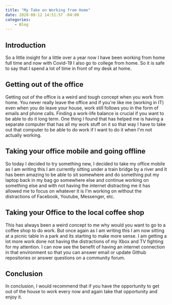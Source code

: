 ```yaml
---
title: "My Take on Working from Home"
date: 2020-08-12 14:51:57 -04:00
categories:
    - Blog
---
```

## Introduction
So a little insight for a little over a year now I have been working from home full time and now with Covid-19 I also go to college from home. So it is safe to say that I spend a lot of time in front of my desk at home.

## Getting out of the office
Getting out of the office is a weird and tough concept when you work from home. You never really leave the office and if you're like me (working in IT) even when you do leave your house, work still follows you in the form of emails and phone calls. Finding a work-life balance is crucial if you want to be able to do it long term. One thing I found that has helped me is having a separate computer that has all my work stuff on it so that way I have to take out that computer to be able to do work if I want to do it when I'm not actually working.

## Taking your office mobile and going offline
So today I decided to try something new, I decided to take my office mobile as I am writing this I am currently sitting under a train bridge by a river and it has been amazing to be able to sit somewhere and do something put my laptop back in my bag go somewhere else and continue working on something else and with not having the internet distracting me it has allowed me to focus on whatever it is I'm working on without the distractions of Facebook, Youtube, Messenger, etc.

## Taking your Office to the local coffee shop
This has always been a weird concept to me why would you want to go to a coffee shop to do work. But once again as I am writing this I am now sitting at a picnic table in a park and its starting to make more sense. I am getting a lot more work done not having the distractions of my Xbox and TV fighting for my attention. I can now see the benefit of having an internet connection in that environment so that you can answer email or update Github repositories or answer questions on a community forum.

## Conclusion
In conclusion, I would recommend that if you have the opportunity to get out of the house to work every now and again take that opportunity and enjoy it.